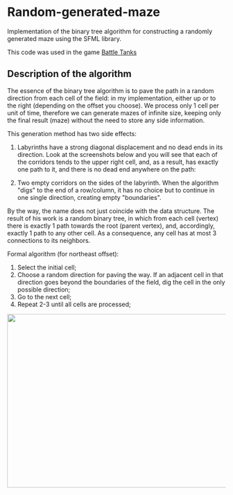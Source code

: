 # Random-generated-maze

Implementation of the binary tree algorithm for constructing a randomly generated maze using the SFML library.

This code was used in the game <a href="https://github.com/EK14/Battle-Tanks">Battle Tanks</a>

## Description of the algorithm

The essence of the binary tree algorithm is to pave the path in a random direction from each cell of the field: in my implementation, either up or to the right (depending on the offset you choose). We process only 1 cell per unit of time, therefore we can generate mazes of infinite size, keeping only the final result (maze) without the need to store any side information.

This generation method has two side effects:

1. Labyrinths have a strong diagonal displacement and no dead ends in its direction. Look at the screenshots below and you will see that each of the corridors tends to the upper right cell, and, as a result, has exactly one path to it, and there is no dead end anywhere on the path:

2. Two empty corridors on the sides of the labyrinth. When the algorithm "digs" to the end of a row/column, it has no choice but to continue in one single direction, creating empty "boundaries".

By the way, the name does not just coincide with the data structure. The result of his work is a random binary tree, in which from each cell (vertex) there is exactly 1 path towards the root (parent vertex), and, accordingly, exactly 1 path to any other cell. As a consequence, any cell has at most 3 connections to its neighbors.

Formal algorithm (for northeast offset):

1) Select the initial cell;
2) Choose a random direction for paving the way. If an adjacent cell in that direction goes beyond the boundaries of the field, dig the cell in the only possible direction;
3) Go to the next cell;
4) Repeat 2-3 until all cells are processed;

<img src="https://user-images.githubusercontent.com/75206974/177643806-b892c1b5-2158-4e80-ae76-8cf9049b38a7.gif" width="600" height="400"/>
